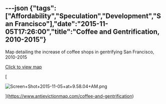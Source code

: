 ---json
{"tags":["Affordability","Speculation","Development","San Francisco"],"date":"2015-11-05T17:26:00","title":"Coffee and Gentrification, 2010-2015"}
---

Map detailing the increase of coffee shops in gentrifying San Francisco, 2010-2015

[Click to view map](https://www.antievictionmap.com/coffee-and-gentrification)

[

![Screen+Shot+2015-11-05+at+9.58.04+AM.png](/assets/uploads/Screen%2BShot%2B2015-11-05%2Bat%2B9.58.04%2BAM.png)

](https://www.antievictionmap.com/coffee-and-gentrification)